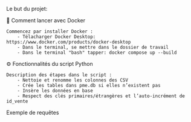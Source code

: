 
Le but du projet:







🚀 Comment lancer avec Docker

    Commencez par installer Docker :
        - Télacharger Docker Desktop: https://www.docker.com/products/docker-desktop
        - Dans le terminal, se mettre dans le dossier de travail
        - Dans le terminal "bash" tapper: docker compose up --build


⚙️ Fonctionnalités du script Python

    Description des étapes dans le script :
        - Nettoie et renomme les colonnes des CSV
        - Crée les tables dans pme.db si elles n’existent pas
        - Insère les données en base
        - Respect des clés primaires/étrangères et l’auto-incrément de id_vente



Exemple de requêtes
